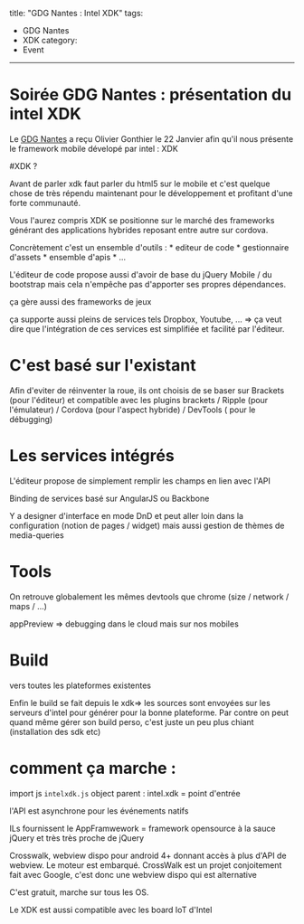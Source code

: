 title: "GDG Nantes : Intel XDK"
tags:
- GDG Nantes
- XDK
category:
- Event
---

# Soirée GDG Nantes : présentation du intel XDK

Le [GDG Nantes](http://www.gdgnantes.com) a reçu Olivier Gonthier le 22 Janvier afin qu'il nous présente le framework mobile dévelopé par intel : XDK



#XDK ?

Avant de parler xdk faut parler du html5 sur le mobile et c'est quelque chose de très répendu maintenant pour le développement et profitant d'une forte communauté.

Vous l'aurez compris XDK se positionne sur le marché des frameworks générant des applications hybrides reposant entre autre sur cordova.

Concrètement c'est un ensemble d'outils : 
    * editeur de code
    * gestionnaire d'assets
    * ensemble d'apis
    * ...

L'éditeur de code propose aussi d'avoir de base du jQuery Mobile / du bootstrap mais cela n'empêche pas d'apporter ses propres dépendances.

ça gère aussi des frameworks de jeux

ça supporte aussi pleins de services tels Dropbox, Youtube, ... => ça veut dire que l'intégration de ces services est simplifiée et facilité par l'éditeur.

# C'est basé sur l'existant

Afin d'eviter de réinventer la roue, ils ont choisis de se baser sur Brackets (pour l'éditeur) et compatible avec les plugins brackets / Ripple (pour l'émulateur) / Cordova (pour l'aspect hybride) /  DevTools ( pour le débugging)


# Les services intégrés

L'éditeur propose de simplement remplir les champs en lien avec l'API

Binding de services basé sur AngularJS ou Backbone

Y a designer d'interface en mode DnD et peut aller loin dans la configuration (notion de pages / widget) mais aussi gestion de thèmes de media-queries

# Tools

On retrouve globalement les mêmes devtools que chrome (size / network / maps / ...)

appPreview => debugging dans le cloud mais sur nos mobiles

# Build

vers toutes les plateformes existentes

Enfin le build se fait depuis le xdk=> les sources sont envoyées sur les serveurs d'intel pour générer pour la bonne plateforme. Par contre on peut quand même gérer son build perso, c'est juste un peu plus chiant (installation des sdk etc)


# comment ça marche : 

import js ```intelxdk.js``` 
object parent : intel.xdk = point d'entrée

l'API est asynchrone pour les événements natifs

ILs fournissent le AppFramwework = framework opensource à la sauce jQuery et très très proche de jQuery

Crosswalk, webview dispo pour android 4+ donnant accès à plus d'API de webview. Le moteur est embarqué. CrossWalk est un projet conjoitement fait avec Google, c'est donc une webview dispo qui est alternative

C'est gratuit, marche sur tous les OS.

Le XDK est aussi compatible avec les board IoT d'Intel

